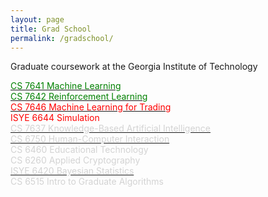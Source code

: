 ```yaml
---
layout: page
title: Grad School
permalink: /gradschool/
---
```


Graduate coursework at the Georgia Institute of Technology <br/>

[<span style="color:green">CS 7641 Machine Learning</span>][cs7641] <br/>
[<span style="color:green">CS 7642 Reinforcement Learning</span>][cs7642] <br/>
[<span style="color:red">CS 7646 Machine Learning for Trading</span>][cs7646] <br/>
<span style="color:red">ISYE 6644 Simulation</span> <br/>
[<span style="color:lightgrey">CS 7637 Knowledge-Based Artificial Intelligence</span>][cs7637]  <br/>
[<span style="color:lightgrey">CS 6750 Human-Computer Interaction</span>][cs6750] <br/>
<span style="color:lightgrey">CS 6460 Educational Technology</span> <br/>
<span style="color:lightgrey">CS 6260 Applied Cryptography</span> <br/>
[<span style="color:lightgrey">ISYE 6420 Bayesian Statistics</span>][isye6420] <br/>
<span style="color:lightgrey">CS 6515 Intro to Graduate Algorithms</span>

[cs7641]: https://www.omscs.gatech.edu/cs-7641-machine-learning
[cs7642]: https://www.omscs.gatech.edu/cs-7642-reinforcement-learning
[cs7646]: https://www.omscs.gatech.edu/cs-7646-machine-learning-trading
[cs7637]: https://www.omscs.gatech.edu/cs-7637-knowledge-based-artificial-intelligence-cognitive-systems
[cs6750]: http://www.omscs.gatech.edu/cs-6750-human-computer-interaction
[isye6420]: https://www.omscs.gatech.edu/isye-6420-bayesian-statistics

